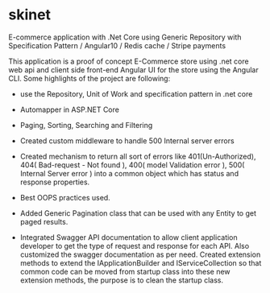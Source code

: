 # skinet
E-commerce application with .Net Core using Generic Repository with Specification Pattern / Angular10 / Redis cache / Stripe payments


This application is a proof of concept E-Commerce store using .net core web api and client side front-end Angular UI for the store using the Angular CLI. Some highlights of the project are following:

* use the Repository, Unit of Work and specification pattern in .net core
	
* Automapper in ASP.NET Core
	
* Paging, Sorting, Searching and Filtering
	
* Created custom middleware to handle 500 Internal server errors
	
* Created mechanism to return all sort of errors like 401(Un-Authorized), 404( Bad-request - Not found ), 400( model Validation error ), 500( Internal Server error ) into a common object which has status and response properties.

* Best OOPS practices used.
	
* Added Generic Pagination class that can be used with any Entity to get paged results.
	
* Integrated Swagger API documentation to allow client application developer to get the type of request and response for each API. Also customized the swagger documentation as per need.
Created extension methods to extend the IApplicationBuilder and IServiceCollection so that common code can be moved from startup class into these new extension methods, the purpose is to clean the startup class.

